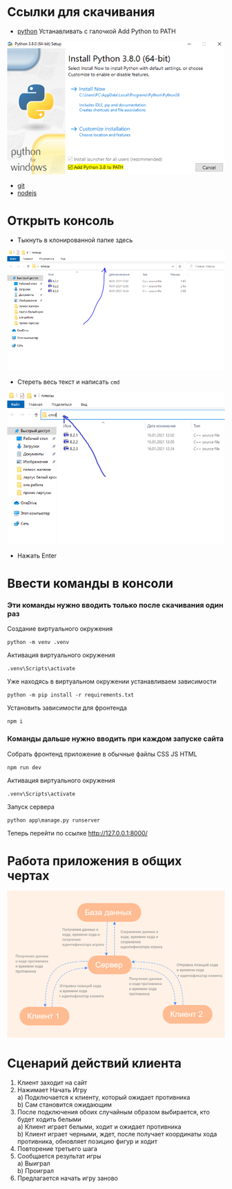 # Ссылки для скачивания

- [python](https://www.python.org/ftp/python/3.8.0/python-3.8.0-amd64.exe) Устанавливать с галочкой Add Python to PATH


![](pyinstall.png)


- [git](https://github.com/git-for-windows/git/releases/download/v2.30.0.windows.2/Git-2.30.0.2-64-bit.exe)
- [nodejs](https://nodejs.org/dist/v14.15.3/node-v14.15.3-x64.msi)

# Открыть консоль
- Тыкнуть в клонированной папке здесь


![](1.png)


- Стереть весь текст и написать `cmd`


![](2.png)


- Нажать Enter

# Ввести команды в консоли

### Эти команды нужно вводить только после скачивания один раз

Создание виртуального окружения
```
python -m venv .venv
```
Активация виртуального окружения
```
.venv\Scripts\activate
```
Уже находясь в виртуальном окружении устанавливаем зависимости
```
python -m pip install -r requirements.txt
```
Установить зависимости для фронтенда
```
npm i
```

### Команды дальше нужно вводить при каждом запуске сайта

Собрать фронтенд приложение в обычные файлы CSS JS HTML
```
npm run dev
```
Активация виртуального окружения
```
.venv\Scripts\activate
```
Запуск сервера
```
python app\manage.py runserver
```
Теперь перейти по ссылке http://127.0.0.1:8000/

# Работа приложения в общих чертах  
![](mindmap.png)

# Сценарий действий клиента
1) Клиент заходит на сайт
2) Нажимает Начать Игру<br>
  a) Подключается к клиенту, который ожидает противника<br>
  b) Сам становится ожидающим
3) После подключения обоих случайным образом выбирается, кто будет ходить белыми<br>
  a) Клиент играет белыми, ходит и ожидает противника<br>
  b) Клиент играет черными, ждет, после получает координаты хода противника, обновляет позицию фигур и ходит
4) Повторение третьего шага
5) Сообщается результат игры<br>
  a) Выиграл<br>
  b) Проиграл
6) Предлагается начать игру заново
